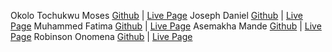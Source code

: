Okolo Tochukwu Moses [Github]() | [Live Page](https://okosisione.github.io/cc-javascript/)
Joseph Daniel [Github]() | [Live Page]()
Muhammed Fatima [Github]() | [Live Page]()
Asemakha Mande [Github]() | [Live Page]()
Robinson Onomena [Github]() | [Live Page]()

